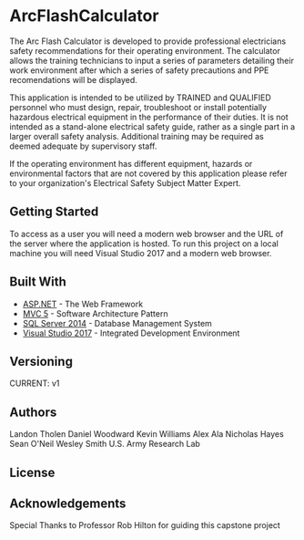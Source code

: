 # ArcFlashCalculator
The Arc Flash Calculator is developed to provide professional electricians safety recommendations for their operating environment. The calculator allows the training technicians to input a series of parameters detailing their work environment after which a series of safety precautions and PPE recomendations will be displayed. 

This application is intended to be utilized by TRAINED and QUALIFIED personnel who must design, repair, troubleshoot or install potentially hazardous electrical equipment in the performance of their duties. It is not intended as a stand-alone electrical safety guide, rather as a single part in a larger overall safety analysis. Additional training may be required as deemed adequate by supervisory staff.

If the operating environment has different equipment, hazards or environmental factors that are not covered by this application please refer to your organization's Electrical Safety Subject Matter Expert.  

## Getting Started 
To access as a user you will need a modern web browser and the URL of the server where the application is hosted. 
To run this project on a local machine you will need Visual Studio 2017 and a modern web browser.

## Built With
* [ASP.NET](https://www.asp.net/) - The Web Framework
* [MVC 5](https://docs.microsoft.com/en-us/aspnet/mvc/mvc5) - Software Architecture Pattern 
* [SQL Server 2014](https://www.microsoft.com/en-us/sql-server/sql-server-2017) - Database Management System 
* [Visual Studio 2017](https://www.visualstudio.com/) - Integrated Development Environment 

## Versioning
CURRENT: v1
## Authors
Landon Tholen 
Daniel Woodward
Kevin Williams
Alex Ala
Nicholas Hayes
Sean O'Neil 
Wesley Smith 
U.S. Army Research Lab

## License 

## Acknowledgements
Special Thanks to Professor Rob Hilton for guiding this capstone project 
